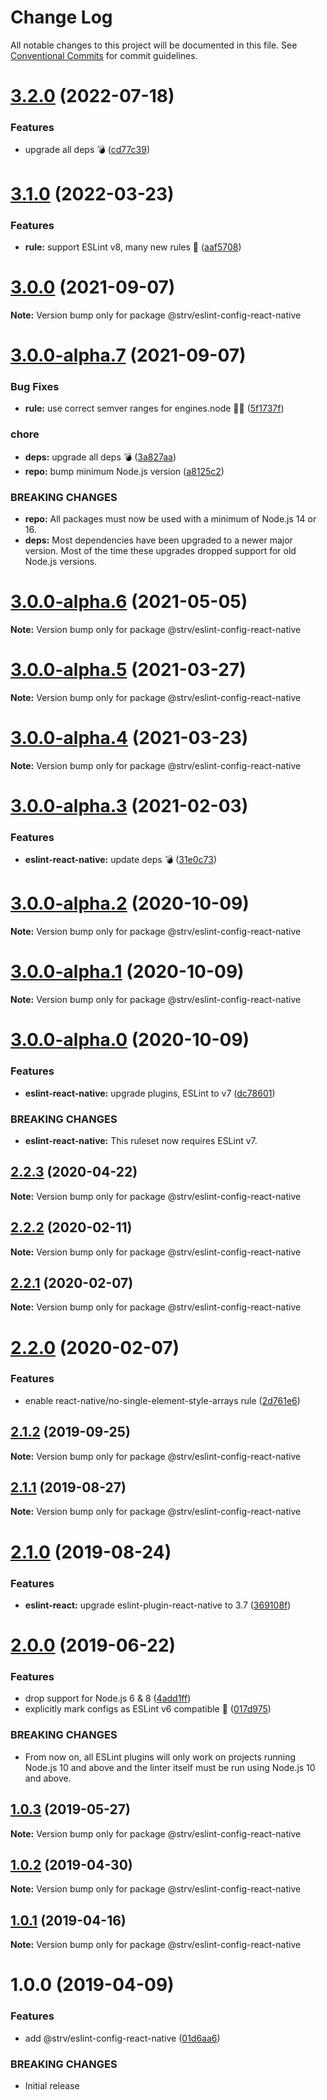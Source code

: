 # Change Log

All notable changes to this project will be documented in this file.
See [Conventional Commits](https://conventionalcommits.org) for commit guidelines.

# [3.2.0](https://github.com/strvcom/code-quality-tools/compare/@strv/eslint-config-react-native@3.1.0...@strv/eslint-config-react-native@3.2.0) (2022-07-18)


### Features

* upgrade all deps 💣 ([cd77c39](https://github.com/strvcom/code-quality-tools/commit/cd77c39ae6806e7531396040a35908da51a8b12c))





# [3.1.0](https://github.com/strvcom/code-quality-tools/compare/@strv/eslint-config-react-native@3.0.0...@strv/eslint-config-react-native@3.1.0) (2022-03-23)


### Features

* **rule:** support ESLint v8, many new rules 🎉 ([aaf5708](https://github.com/strvcom/code-quality-tools/commit/aaf57085da9498c1425b107d5f1d1e4f353dd000))





# [3.0.0](https://github.com/strvcom/code-quality-tools/compare/@strv/eslint-config-react-native@3.0.0-alpha.7...@strv/eslint-config-react-native@3.0.0) (2021-09-07)

**Note:** Version bump only for package @strv/eslint-config-react-native





# [3.0.0-alpha.7](https://github.com/strvcom/code-quality-tools/compare/@strv/eslint-config-react-native@3.0.0-alpha.6...@strv/eslint-config-react-native@3.0.0-alpha.7) (2021-09-07)


### Bug Fixes

* **rule:** use correct semver ranges for engines.node 🤦‍♂️ ([5f1737f](https://github.com/strvcom/code-quality-tools/commit/5f1737fb43dce5a7099cfc448cd98ee3cbf9879b))


### chore

* **deps:** upgrade all deps 💣 ([3a827aa](https://github.com/strvcom/code-quality-tools/commit/3a827aa2fe0f62a055de69323665ba03cd7eaf08))
* **repo:** bump minimum Node.js version ([a8125c2](https://github.com/strvcom/code-quality-tools/commit/a8125c2772a67a4565786667fb95f4b32b9b468c))


### BREAKING CHANGES

* **repo:** All packages must now be used with a minimum of Node.js 14 or 16.
* **deps:** Most dependencies have been upgraded to a newer major version. Most of the time these upgrades dropped support for old Node.js versions.





# [3.0.0-alpha.6](https://github.com/strvcom/code-quality-tools/compare/@strv/eslint-config-react-native@3.0.0-alpha.5...@strv/eslint-config-react-native@3.0.0-alpha.6) (2021-05-05)

**Note:** Version bump only for package @strv/eslint-config-react-native





# [3.0.0-alpha.5](https://github.com/strvcom/code-quality-tools/compare/@strv/eslint-config-react-native@3.0.0-alpha.4...@strv/eslint-config-react-native@3.0.0-alpha.5) (2021-03-27)

**Note:** Version bump only for package @strv/eslint-config-react-native





# [3.0.0-alpha.4](https://github.com/strvcom/code-quality-tools/compare/@strv/eslint-config-react-native@3.0.0-alpha.3...@strv/eslint-config-react-native@3.0.0-alpha.4) (2021-03-23)

**Note:** Version bump only for package @strv/eslint-config-react-native





# [3.0.0-alpha.3](https://github.com/strvcom/code-quality-tools/compare/@strv/eslint-config-react-native@3.0.0-alpha.2...@strv/eslint-config-react-native@3.0.0-alpha.3) (2021-02-03)


### Features

* **eslint-react-native:** update deps 💣 ([31e0c73](https://github.com/strvcom/code-quality-tools/commit/31e0c739970440fe6696a0a992f5810d0bedddbb))





# [3.0.0-alpha.2](https://github.com/strvcom/code-quality-tools/compare/@strv/eslint-config-react-native@3.0.0-alpha.1...@strv/eslint-config-react-native@3.0.0-alpha.2) (2020-10-09)

**Note:** Version bump only for package @strv/eslint-config-react-native





# [3.0.0-alpha.1](https://github.com/strvcom/code-quality-tools/compare/@strv/eslint-config-react-native@3.0.0-alpha.0...@strv/eslint-config-react-native@3.0.0-alpha.1) (2020-10-09)

**Note:** Version bump only for package @strv/eslint-config-react-native





# [3.0.0-alpha.0](https://github.com/strvcom/code-quality-tools/compare/@strv/eslint-config-react-native@2.2.3...@strv/eslint-config-react-native@3.0.0-alpha.0) (2020-10-09)


### Features

* **eslint-react-native:** upgrade plugins, ESLint to v7 ([dc78601](https://github.com/strvcom/code-quality-tools/commit/dc78601902765c36cd747732fea765be66d6b5dd))


### BREAKING CHANGES

* **eslint-react-native:** This ruleset now requires ESLint v7.





## [2.2.3](https://github.com/strvcom/code-quality-tools/compare/@strv/eslint-config-react-native@2.2.2...@strv/eslint-config-react-native@2.2.3) (2020-04-22)

**Note:** Version bump only for package @strv/eslint-config-react-native





## [2.2.2](https://github.com/strvcom/code-quality-tools/compare/@strv/eslint-config-react-native@2.2.1...@strv/eslint-config-react-native@2.2.2) (2020-02-11)

**Note:** Version bump only for package @strv/eslint-config-react-native





## [2.2.1](https://github.com/strvcom/code-quality-tools/compare/@strv/eslint-config-react-native@2.2.0...@strv/eslint-config-react-native@2.2.1) (2020-02-07)

**Note:** Version bump only for package @strv/eslint-config-react-native





# [2.2.0](https://github.com/strvcom/code-quality-tools/compare/@strv/eslint-config-react-native@2.1.2...@strv/eslint-config-react-native@2.2.0) (2020-02-07)


### Features

* enable react-native/no-single-element-style-arrays rule ([2d761e6](https://github.com/strvcom/code-quality-tools/commit/2d761e6))





## [2.1.2](https://github.com/strvcom/code-quality-tools/compare/@strv/eslint-config-react-native@2.1.1...@strv/eslint-config-react-native@2.1.2) (2019-09-25)

**Note:** Version bump only for package @strv/eslint-config-react-native





## [2.1.1](https://github.com/strvcom/code-quality-tools/compare/@strv/eslint-config-react-native@2.1.0...@strv/eslint-config-react-native@2.1.1) (2019-08-27)

**Note:** Version bump only for package @strv/eslint-config-react-native





# [2.1.0](https://github.com/strvcom/code-quality-tools/compare/@strv/eslint-config-react-native@2.0.0...@strv/eslint-config-react-native@2.1.0) (2019-08-24)


### Features

* **eslint-react:** upgrade eslint-plugin-react-native to 3.7 ([369108f](https://github.com/strvcom/code-quality-tools/commit/369108f))





# [2.0.0](https://github.com/strvcom/code-quality-tools/compare/@strv/eslint-config-react-native@1.0.3...@strv/eslint-config-react-native@2.0.0) (2019-06-22)


### Features

* drop support for Node.js 6 & 8 ([4add1ff](https://github.com/strvcom/code-quality-tools/commit/4add1ff))
* explicitly mark configs as ESLint v6 compatible 🎉 ([017d975](https://github.com/strvcom/code-quality-tools/commit/017d975))


### BREAKING CHANGES

* From now on, all ESLint plugins will only work on projects running Node.js 10 and above and the linter itself must be run using Node.js 10 and above.





## [1.0.3](https://github.com/strvcom/code-quality-tools/compare/@strv/eslint-config-react-native@1.0.2...@strv/eslint-config-react-native@1.0.3) (2019-05-27)

**Note:** Version bump only for package @strv/eslint-config-react-native





## [1.0.2](https://github.com/strvcom/code-quality-tools/compare/@strv/eslint-config-react-native@1.0.1...@strv/eslint-config-react-native@1.0.2) (2019-04-30)

**Note:** Version bump only for package @strv/eslint-config-react-native





## [1.0.1](https://github.com/strvcom/code-quality-tools/compare/@strv/eslint-config-react-native@1.0.0...@strv/eslint-config-react-native@1.0.1) (2019-04-16)

**Note:** Version bump only for package @strv/eslint-config-react-native





# 1.0.0 (2019-04-09)


### Features

* add @strv/eslint-config-react-native ([01d6aa6](https://github.com/strvcom/code-quality-tools/commit/01d6aa6))


### BREAKING CHANGES

* Initial release
